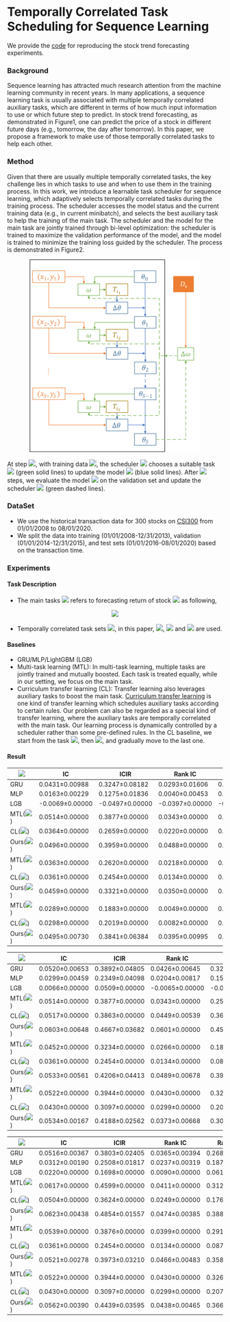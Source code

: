 # Temporally Correlated Task Scheduling for Sequence Learning
We provide the [code](https://github.com/microsoft/qlib/blob/main/qlib/contrib/model/pytorch_tcts.py) for reproducing the stock trend forecasting experiments.

### Background
Sequence learning has attracted much research attention from the machine learning community in recent years. In many applications, a sequence learning task is usually associated with multiple temporally correlated auxiliary tasks, which are different in terms of how much input information to use or which future step to predict. In stock trend forecasting, as demonstrated in Figure1, one can predict the price of a stock in different future days (e.g., tomorrow, the day after tomorrow). In this paper, we propose a framework to make use of those temporally correlated tasks to help each other. 

### Method
Given that there are usually multiple temporally correlated tasks, the key challenge lies in which tasks to use and when to use them in the training process. In this work, we introduce a learnable task scheduler for sequence learning, which adaptively selects temporally correlated tasks during the training process. The scheduler accesses the model status and the current training data (e.g., in current minibatch), and selects the best auxiliary task to help the training of the main task. The scheduler and the model for the main task are jointly trained through bi-level optimization: the scheduler is trained to maximize the validation performance of the model, and the model is trained to minimize the training loss guided by the scheduler. The process is demonstrated in Figure2.

<p align="center"> 
<img src="workflow.png"/>
</p>

At step <img src="https://render.githubusercontent.com/render/math?math=s">, with training data <img src="https://render.githubusercontent.com/render/math?math=x_s,y_s">, the scheduler <img src="https://render.githubusercontent.com/render/math?math=\varphi"> chooses a suitable task <img src="https://render.githubusercontent.com/render/math?math=T_{i_s}"> (green solid lines) to update the model <img src="https://render.githubusercontent.com/render/math?math=f"> (blue solid lines). After <img src="https://render.githubusercontent.com/render/math?math=S"> steps, we evaluate the model <img src="https://render.githubusercontent.com/render/math?math=f"> on the validation set and update the scheduler <img src="https://render.githubusercontent.com/render/math?math=\varphi"> (green dashed lines).

### DataSet
* We use the historical transaction data for 300 stocks on [CSI300](http://www.csindex.com.cn/en/indices/index-detail/000300) from 01/01/2008 to 08/01/2020. 
* We split the data into training (01/01/2008-12/31/2013), validation (01/01/2014-12/31/2015), and test sets (01/01/2016-08/01/2020) based on the transaction time. 

### Experiments
#### Task Description
* The main tasks <img src="https://render.githubusercontent.com/render/math?math=T_k"> refers to forecasting return of stock <img src="https://render.githubusercontent.com/render/math?math=i"> as following,
<div align=center>
<img src="https://render.githubusercontent.com/render/math?math=r_{i}^k = \frac{\price_i^{t+k}}{\price_i^{t}} - 1">
</div>

* Temporally correlated task sets <img src="https://render.githubusercontent.com/render/math?math=\mathcal{T}_k = \{T_1, T_2, ... , T_k\}">, in this paper, <img src="https://render.githubusercontent.com/render/math?math=\mathcal{T}_3">, <img src="https://render.githubusercontent.com/render/math?math=\mathcal{T}_5"> and <img src="https://render.githubusercontent.com/render/math?math=\mathcal{T}_10"> are used.
#### Baselines
* GRU/MLP/LightGBM (LGB)
* Multi-task learning (MTL): In multi-task learning, multiple tasks are jointly trained and mutually boosted. Each task is treated equally, while in our setting, we focus on the main task.
* Curriculum transfer learning (CL): Transfer learning also leverages auxiliary tasks to boost the main task. [Curriculum transfer learning](https://arxiv.org/pdf/1804.00810.pdf) is one kind of transfer learning which schedules auxiliary tasks according to certain rules. Our problem can also be regarded as a special kind of transfer learning, where the auxiliary tasks are temporally correlated with the main task. Our learning process is dynamically controlled by a scheduler rather than some pre-defined rules. In the CL baseline, we start from the task <img src="https://render.githubusercontent.com/render/math?math=T_1" >, then <img src="https://render.githubusercontent.com/render/math?math=T_2" >, and gradually move to the last one.
#### Result
|<img src="https://render.githubusercontent.com/render/math?math=T_1" >     |IC             |ICIR           |Rank IC        |Rank ICIR      |mse           |
|----------|---------------|---------------|---------------|---------------|--------------|
|GRU       |0.0431±0.00988 |0.3247±0.08182 |0.0293±0.01606 |0.2242±0.12596 |0.9925±0.00000|
|MLP       |0.0163±0.00229 |0.1275±0.01836 |0.0040±0.00453 |0.0311±0.03507 |1.0275±0.00000|
|LGB       |-0.0069±0.00000|-0.0497±0.00000|-0.0397±0.00000|-0.2667±0.00000|0.9858±0.00000|
|MTL(<img src="https://render.githubusercontent.com/render/math?math=\mathcal{T}_3">)  |0.0514±0.00000 |0.3877±0.00000 |0.0343±0.00000 |0.2564±0.00000 |0.9761±0.00000|
|CL(<img src="https://render.githubusercontent.com/render/math?math=\mathcal{T}_3">)   |0.0364±0.00000 |0.2659±0.00000 |0.0220±0.00000 |0.1568±0.00000 |1.0067±0.00000|
|Ours(<img src="https://render.githubusercontent.com/render/math?math=\mathcal{T}_3">) |0.0496±0.00000 |0.3959±0.00000 |0.0488±0.00000 |0.3930±0.00000 |0.9587±0.00000|
|MTL(<img src="https://render.githubusercontent.com/render/math?math=\mathcal{T}_5">)  |0.0363±0.00000 |0.2620±0.00000 |0.0218±0.00000 |0.1488±0.00000 |1.0070±0.00000|
|CL(<img src="https://render.githubusercontent.com/render/math?math=\mathcal{T}_5">)   |0.0361±0.00000 |0.2454±0.00000 |0.0134±0.00000 |0.0873±0.00000 |0.9971±0.00000|
|Ours(<img src="https://render.githubusercontent.com/render/math?math=\mathcal{T}_5">) |0.0459±0.00000 |0.3321±0.00000 |0.0350±0.00000 |0.2434±0.00000 |0.9896±0.00000|
|MTL(<img src="https://render.githubusercontent.com/render/math?math=\mathcal{T}_{10}">) |0.0289±0.00000 |0.1883±0.00000 |0.0049±0.00000 |0.0308±0.00000 |1.0129±0.00000|
|CL(<img src="https://render.githubusercontent.com/render/math?math=\mathcal{T}_{10}">)  |0.0298±0.00000 |0.2019±0.00000 |0.0082±0.00000 |0.0524±0.00000 |1.0185±0.00000|
|Ours(<img src="https://render.githubusercontent.com/render/math?math=\mathcal{T}_{10}">)|0.0495±0.00730 |0.3841±0.06384 |0.0395±0.00995 |0.3129±0.08926 |0.9724±0.01227|

|<img src="https://render.githubusercontent.com/render/math?math=T_2">     |IC             |ICIR           |Rank IC        |Rank ICIR      |mse           |
|----------|---------------|---------------|---------------|---------------|--------------|
|GRU       |0.0520±0.00653 |0.3892±0.04805 |0.0426±0.00645 |0.3222±0.04896 |0.9694±0.00000|
|MLP       |0.0299±0.00459 |0.2349±0.04098 |0.0204±0.00817 |0.1593±0.06554 |1.0109±0.00000|
|LGB       |0.0066±0.00000 |0.0509±0.00000 |-0.0065±0.00000|-0.0451±0.00000|1.0663±0.00000|
|MTL(<img src="https://render.githubusercontent.com/render/math?math=\mathcal{T}_3">)  |0.0514±0.00000 |0.3877±0.00000 |0.0343±0.00000 |0.2564±0.00000 |0.9770±0.00000|
|CL(<img src="https://render.githubusercontent.com/render/math?math=\mathcal{T}_3">)   |0.0517±0.00000 |0.3863±0.00000 |0.0449±0.00539 |0.3636±0.04696 |0.9685±0.01224|
|Ours(<img src="https://render.githubusercontent.com/render/math?math=\mathcal{T}_3">) |0.0603±0.00648 |0.4667±0.03682 |0.0601±0.00000 |0.4589±0.00000 |0.9527±0.00000|
|MTL(<img src="https://render.githubusercontent.com/render/math?math=\mathcal{T}_5">)  |0.0452±0.00000 |0.3234±0.00000 |0.0266±0.00000 |0.1857±0.00000 |0.9888±0.00000|
|CL(<img src="https://render.githubusercontent.com/render/math?math=\mathcal{T}_5">)   |0.0361±0.00000 |0.2454±0.00000 |0.0134±0.00000 |0.0873±0.00000 |0.9986±0.00000|
|Ours(<img src="https://render.githubusercontent.com/render/math?math=\mathcal{T}_5">) |0.0533±0.00561 |0.4206±0.04413 |0.0489±0.00678 |0.3908±0.05173 |0.9708±0.00955|
|MTL(<img src="https://render.githubusercontent.com/render/math?math=\mathcal{T}_{10}">) |0.0522±0.00000 |0.3944±0.00000 |0.0430±0.00000 |0.3266±0.00000 |0.9842±0.00000|
|CL(<img src="https://render.githubusercontent.com/render/math?math=\mathcal{T}_{10}">)  |0.0430±0.00000 |0.3097±0.00000 |0.0299±0.00000 |0.2079±0.00000 |0.9951±0.00000|
|Ours(<img src="https://render.githubusercontent.com/render/math?math=\mathcal{T}_{10}">)|0.0534±0.00167 |0.4188±0.02562 |0.0373±0.00668 |0.3053±0.07595 |0.9779±0.00362|

|<img src="https://render.githubusercontent.com/render/math?math=T_3">     |IC             |ICIR           |Rank IC        |Rank ICIR      |mse           |
|----------|---------------|---------------|---------------|---------------|--------------|
|GRU       |0.0516±0.00367 |0.3803±0.02405 |0.0365±0.00394 |0.2686±0.02117 |0.9772±0.00000|
|MLP       |0.0312±0.00190 |0.2508±0.01817 |0.0237±0.00319 |0.1872±0.02822 |1.0256±0.00000|
|LGB       |0.0220±0.00000 |0.1698±0.00000 |0.0090±0.00000 |0.0616±0.00000 |1.0323±0.00000|
|MTL(<img src="https://render.githubusercontent.com/render/math?math=\mathcal{T}_3">)  |0.0617±0.00000 |0.4599±0.00000 |0.0411±0.00000 |0.3121±0.00000 |0.9573±0.00000|
|CL(<img src="https://render.githubusercontent.com/render/math?math=\mathcal{T}_3">)   |0.0504±0.00000 |0.3624±0.00000 |0.0249±0.00000 |0.1761±0.00000 |0.9782±0.00000|
|Ours(<img src="https://render.githubusercontent.com/render/math?math=\mathcal{T}_3">) |0.0623±0.00438 |0.4854±0.01557 |0.0474±0.00385 |0.3885±0.02639 |0.9696±0.01283|
|MTL(<img src="https://render.githubusercontent.com/render/math?math=\mathcal{T}_5">)  |0.0539±0.00000 |0.3876±0.00000 |0.0399±0.00000 |0.2913±0.00000 |0.9657±0.00000|
|CL(<img src="https://render.githubusercontent.com/render/math?math=\mathcal{T}_5">)   |0.0361±0.00000 |0.2454±0.00000 |0.0134±0.00000 |0.0873±0.00000 |1.0007±0.00000|
|Ours(<img src="https://render.githubusercontent.com/render/math?math=\mathcal{T}_5">) |0.0521±0.00278 |0.3973±0.03210 |0.0466±0.00483 |0.3584±0.05129 |0.9796±0.00375|
|MTL(<img src="https://render.githubusercontent.com/render/math?math=\mathcal{T}_{10}">) |0.0522±0.00000 |0.3944±0.00000 |0.0430±0.00000 |0.3266±0.00000 |0.9869±0.00000|
|CL(<img src="https://render.githubusercontent.com/render/math?math=\mathcal{T}_{10}">)  |0.0430±0.00000 |0.3097±0.00000 |0.0299±0.00000 |0.2079±0.00000 |0.9967±0.00000|
|Ours(<img src="https://render.githubusercontent.com/render/math?math=\mathcal{T}_{10}">)|0.0562±0.00390 |0.4439±0.03595 |0.0438±0.00465 |0.3666±0.05158 |0.9726±0.00646|